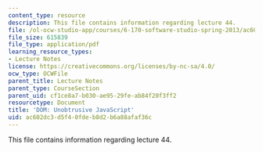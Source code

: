 ```yaml
---
content_type: resource
description: This file contains information regarding lecture 44.
file: /ol-ocw-studio-app/courses/6-170-software-studio-spring-2013/ac602dc3d5f40fdeb8d2b6a88afaf36c_MIT6_170S13_44-dom-unbtr.pdf
file_size: 615839
file_type: application/pdf
learning_resource_types:
- Lecture Notes
license: https://creativecommons.org/licenses/by-nc-sa/4.0/
ocw_type: OCWFile
parent_title: Lecture Notes
parent_type: CourseSection
parent_uid: cf1ce8a7-b030-ae95-29fe-ab84f20f3ff2
resourcetype: Document
title: 'DOM: Unobtrusive JavaScript'
uid: ac602dc3-d5f4-0fde-b8d2-b6a88afaf36c
---
```

This file contains information regarding lecture 44.